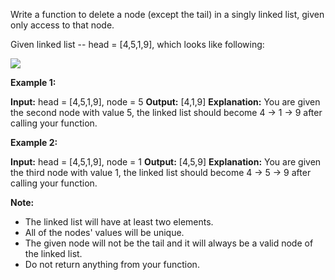 Write a function to delete a node (except the tail) in a singly linked list, given only access to that node.

Given linked list -- head = [4,5,1,9], which looks like following:

![](https://assets.leetcode.com/uploads/2018/12/28/237_example.png)

**Example 1:**

**Input:** head = [4,5,1,9], node = 5
**Output:** [4,1,9]
**Explanation:** You are given the second node with value 5, the linked list should become 4 -> 1 -> 9 after calling your function.

**Example 2:**

**Input:** head = [4,5,1,9], node = 1
**Output:** [4,5,9]
**Explanation:** You are given the third node with value 1, the linked list should become 4 -> 5 -> 9 after calling your function.

**Note:**

-   The linked list will have at least two elements.
-   All of the nodes' values will be unique.
-   The given node will not be the tail and it will always be a valid node of the linked list.
-   Do not return anything from your function.